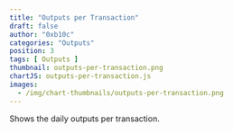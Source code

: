 ```yaml
---
title: "Outputs per Transaction"
draft: false
author: "0xb10c"
categories: "Outputs"
position: 3
tags: [ Outputs ]
thumbnail: outputs-per-transaction.png
chartJS: outputs-per-transaction.js
images:
  - /img/chart-thumbnails/outputs-per-transaction.png
---
```


Shows the daily outputs per transaction.
<!--more-->
